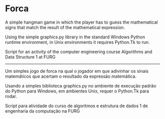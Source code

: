 # Forca

A simple hangman game in which the player has to guess the mathematical signs that match the result of the mathematical expression.


Using the simple graphics.py library in the standard Windows Python runtime environment, in Unix environments it requires Python.Tk to run.


Script for an activity of the computer engineering course Algorithms and Data Structure 1 at FURG


***
Um simples jogo de forca na qual o jogador em que adivinhar os sinais matemáticos que acertam o resultado da expressão matemática.


Usando a simples biblioteca graphics.py no ambiente de execução padrão do Python para Windows, em ambientes Unix, requer o Python.Tk para rodar.


Script para atividade do curso de algoritmos e estrutura de dados 1 de  engenharia da computação na FURG
